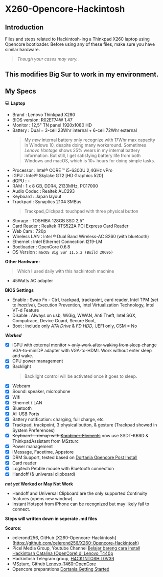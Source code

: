 # X260-Opencore-Hackintosh

## Introduction

Files and steps related to Hackintosh-ing a Thinkpad X260 laptop using Opencore bootloader.
Before using any of these files, make sure you have similar hardware.
> *Though your cases may vary..*

## This modifies Big Sur to work in my environment.

## My Specs

💻 **Laptop**
* Brand       :	Lenovo Thinkpad X260
* BIOS version: R02ET74W 1.47
* Monitor     : 12,5" TN panel 1920x1080 HD
* Battery     : Dual = 3-cell 23Whr internal + 6-cell 72Whr external
  > My _new_ internal battery only recognize with 17Whr max capacity in Windows 10, despite doing many workaround.
  > Sometimes _Lenovo Vantage_ shows 25% wears in my internal battery information.
  > But still, I get satisfying battery life from both Windows and macOS, which is 10+ hours for doing simple tasks.
* Processor   :	Intel® CORE ™ i5-6300U 2,4GHz vPro
* iGPU        :	Intel® Skylake GT2 [HD Graphics 520]
* dGPU        :	-
* RAM         :	1 x 8 GB, DDR4, 2133MHz, PC17000
* Audio Codec :	Realtek ALC293
* Keyboard    : Japan layout
* Trackpad    : Synaptics 2104 SMBus
  > Trackpad_Clickpad: touchpad with three physical button
* Storage     :	TOSHIBA 128GB SSD 2,5"
* Card Reader  : Realtek RTS522A PCI Express Card Reader
* Web Cam      : 720p
* Wireless LAN : Intel ® Dual Band Wireless-AC 8260 (with bluetooth)
* Ethernet     : Intel Ethernet Connection I219-LM
* Bootloader   : OpenCore 0.6.8
* OS Version   : ```macOS Big Sur 11.5.2 (Build 20G95)```


**Other Hardware:**
  > Which I used daily with this hackintosh machine
* 45Watts AC adapter


**BIOS Settings**
* Enable  : Swap Fn - Ctrl, trackpad, trackpoint, card reader, Intel TPM (set to _inactive_), Execution Prevention, Intel Virtualization Technology, Intel VT-d Feature
* Disable : Always on usb, WiGig, WWAN, Anti Theft, Intel SGX, Computrace, Device Guard, Secure Boot,
* Boot    : include only _ATA Drive_ & _FD HDD_, UEFI only, CSM = No

***Worked***
- [x] iGPU with external monitor
  ~~> only work after waking from sleep~~ change VGA-to-miniDP adapter with VGA-to-HDMI. Work without enter sleep and wake.
- [x] CPU power management
- [x] Backlight
  > Backlight control will be activated once it goes to sleep.
- [x] Webcam
- [x] Sound: speaker, microphone
- [x] Wifi
- [x] Ethernet / LAN
- [x] Bluetooth
- [x] All USB Ports
- [x] Battery notification: charging, full charge, etc
- [x] Trackpad, trackpoint, 3 physical button, & gesture (Trackpad showed in System Preferences)
- [x] ~~Keyboard --remap with [Karabiner-Elements](https://karabiner-elements.pqrs.org)~~ now use SSDT-KBRD & ThinkpadAssistant from MSzturc
- [x] Power management
- [x] iMessage, Facetime, Appstore
- [x] DRM Support, tested based on [Dortania Opencore Post Install](https://dortania.github.io/OpenCore-Post-Install/universal/drm.html#testing-drm)
- [x] Card reader
- [x] Logitech Pebble mouse with Bluetooth connection
- [x] Handoff (& universal clipboard)

**_not yet_ Worked or May Not Work**
* Handoff and Universal Clipboard are the only supported Continuity features (opens new window).
* Instant Hotspot from iPhone can be recognized but may likely fail to connect.

**Steps will written down in seperate .md files**

**Source:**
* celerond256, GitHub [X260-Opencore-Hackintosh] (https://github.com/celerond256/X260-Opencore-Hackintosh)
* Picel Media Group, Youtube Channel [Belajar bareng cara install Hackintosh Catalina (OpenCore) di Lenovo T440p](https://youtu.be/zdcPPpd-g8I)
* Hackintosh Telegram group, [H4CK1NTOSH L0V3R](https://t.me/HackintoshLover)
* MSzturc, Github [Lenovo-T460-OpenCore](https://github.com/MSzturc/Lenovo-T460-OpenCore)
* Opencore preparations [Dortania Getting Started](https://dortania.github.io/getting-started/)

